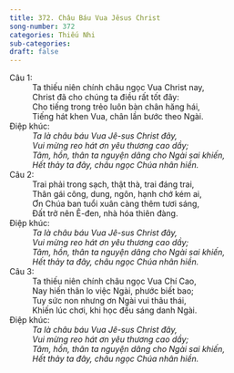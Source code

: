 ```yaml
---
title: 372. Châu Báu Vua Jêsus Christ
song-number: 372
categories: Thiếu Nhi
sub-categories: 
draft: false
---
```

<dl><dt>Câu 1:</dt><dd data-verse="1">Ta thiếu niên chính châu ngọc Vua Christ nay, <br/>Christ đã cho chúng ta điều rất tốt đây: <br/>Cho tiếng trong trẻo luôn bàn chân hăng hái, <br/>Tiếng hát khen Vua, chân lần bước theo Ngài. </dd><dt>Điệp khúc:</dt><dd data-chorus="1"><em>Ta là châu báu Vua Jê-sus Christ đây, <br/>Vui mừng reo hát ơn yêu thương cao dầy; <br/>Tâm, hồn, thân ta nguyện dâng cho Ngài sai khiến, <br/>Hết thảy ta đây, châu ngọc Chúa nhân hiền. </em></dd><dt>Câu 2:</dt><dd data-verse="2">Trai phải trong sạch, thật thà, trai đáng trai, <br/>Thân gái công, dung, ngôn, hạnh chớ kém ai, <br/>Ơn Chúa ban tuổi xuân càng thêm tươi sáng, <br/>Đất trở nên Ê-đen, nhà hóa thiên đàng. </dd><dt>Điệp khúc:</dt><dd data-chorus="1"><em>Ta là châu báu Vua Jê-sus Christ đây, <br/>Vui mừng reo hát ơn yêu thương cao dầy; <br/>Tâm, hồn, thân ta nguyện dâng cho Ngài sai khiến, <br/>Hết thảy ta đây, châu ngọc Chúa nhân hiền. </em></dd><dt>Câu 3:</dt><dd data-verse="3">Ta thiếu niên chính châu ngọc Vua Chí Cao, <br/>Nay hiến thân lo việc Ngài, phước biết bao; <br/>Tuy sức non nhưng ơn Ngài vui thâu thái, <br/>Khiến lúc chơi, khi học đều sáng danh Ngài. </dd><dt>Điệp khúc:</dt><dd data-chorus="1"><em>Ta là châu báu Vua Jê-sus Christ đây, <br/>Vui mừng reo hát ơn yêu thương cao dầy; <br/>Tâm, hồn, thân ta nguyện dâng cho Ngài sai khiến, <br/>Hết thảy ta đây, châu ngọc Chúa nhân hiền. </em></dd></dl>